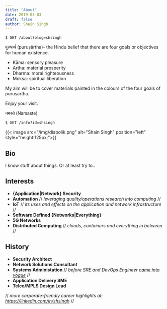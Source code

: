 ```yaml
---
title: "About"
date: 2019-03-03
draft: false
author: Shain Singh
---
```

``````
$ GET /about?blog=shsingh
``````

पुरुषार्थ (puruṣārtha)- the Hindu belief that there are four goals or objectives for human existence.

- Kāma: sensory pleasure
- Artha: material prosperity
- Dharma: moral righteousness
- Mokṣa: spiritual liberation

My aim will be to cover materials painted in the colours of the four goals of puruṣārtha.

Enjoy your visit.

नमस्ते (Namaste)


``````
$ GET /info?id=shsingh
``````

{{< image src="/img/diabolik.png" alt="Shain Singh" position="left" style="height:125px;">}}

## Bio

I know stuff about things. Or at least try to..

## Interests

- **{Application|Network} Security**
- **Automation** // *leveraging quality/operations research into computing* //
- **IoT** // *its uses and effects on the application and network infrastructure* //
- **Software Defined {Networks|Everything}**
- **5G Networks**
- **Distributed Computing** // *clouds, containers and everything in between* //

## History

- **Security Architect**
- **Network Solutions Consultant**
- **Systems Administation** // *before SRE and DevOps Engineer* [*came into vogue*](https://www.youtube.com/watch?v=BRmFYJx28V0) //
- **Application Delivery SME**
- **Telco/MPLS Design Lead**

// *more corporate-friendly career highlights at: https://linkedin.com/in/shsingh* //
